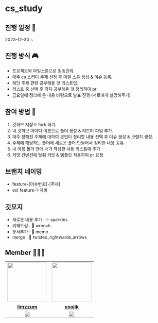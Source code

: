 # cs_study

## 진행 일정 📆
2023-12-30 ~ 

## 진행 방식 🎮
- 프로젝트와 마일스톤으로 일정관리.
- 매주 cs 스터디 주제 선정 후 마일 스톤 생성 & 이슈 등록.
- 해당 주제 관련 공부해올 것 리스트업.
- 리스트 중 선택 후 각자 공부해온 것 정리하여 pr
- 금요일에 정리해 온 내용 바탕으로 발표 진행 (서로에게 설명해주기)

## 참여 방법 🥇
1. 깃허브 저장소 fork 하기.
2. 내 깃허브 아이디 이름으로 폴더 생성 & 리드미 파일 추가.
3. 매주 정해진 주제에 대하여 본인이 정리할 내용 선택 후 이슈 생성 & 브랜치 생성.
5. 주제에 해당하는 폴더에 새로운 폴더 만들어서 정리한 내용 공유.
6. 내 이름 폴더 안에 내가 작성한 내용 리스트에 추가
7. 커밋 컨벤션에 맞춰 커밋 & 템플릿 적용하여 pr 요청.

## 브랜치 네이밍
- feature-[이슈번호]-[주제]
- ex) feature-1-자바

## 깃모지
- 새로운 내용 추가 : ✨ sparkles
- 리팩토링 : 🔧 wrench
- 문서추가 : 📝 memo
- merge : 🔀 twisted_rightwards_arrows

## Member 🧑‍🤝‍🧑
<table>
 <tr>
    <td align="center"><a href="https://github.com/limzzum"><img src="https://avatars.githubusercontent.com/limzzum" width="130px;" alt=""></a></td>
    <td align="center"><a href="https://github.com/soojik"><img src="https://avatars.githubusercontent.com/soojik" width="130px;" alt=""></a></td>
  </tr>
  <tr>
    <td align="center"><a href="https://github.com/limzzum"><b>limzzum</b></a></td>
    <td align="center"><a href="https://github.com/soojik"><b>soojik</b></a></td>
  </tr>
  <tr> 
    <td align="center"><img src="https://img.shields.io/badge/Java-007396?style=for-the-badge&logo=java&logoColor=white"></td>
    <td align="center"><img src="https://img.shields.io/badge/Java-007396?style=for-the-badge&logo=java&logoColor=white"></td>
  </tr> 

</table>
